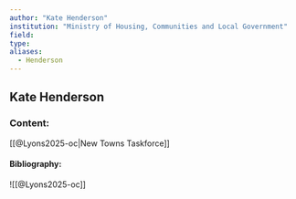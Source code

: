 ```yaml
---
author: "Kate Henderson"
institution: "Ministry of Housing, Communities and Local Government"
field:
type:
aliases:
  - Henderson
---
```


## Kate Henderson

### Content:
[[@Lyons2025-oc|New Towns Taskforce]]

#### Bibliography:

![[@Lyons2025-oc]]